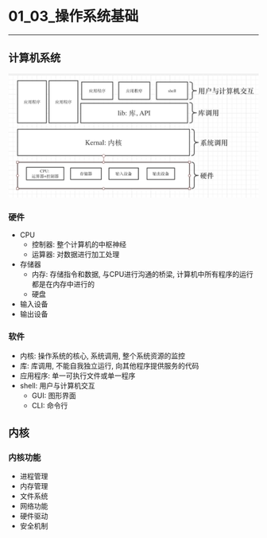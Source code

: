 # 01_03\_操作系统基础

---

## 计算机系统

![](./images/01_03_1.jpg)

### 硬件

* CPU
	* 控制器: 整个计算机的中枢神经
	* 运算器: 对数据进行加工处理
* 存储器
	* 内存: 存储指令和数据, 与CPU进行沟通的桥梁, 计算机中所有程序的运行都是在内存中进行的
	* 硬盘
* 输入设备
* 输出设备

### 软件

* 内核: 操作系统的核心, 系统调用, 整个系统资源的监控
* 库: 库调用, 不能自我独立运行, 向其他程序提供服务的代码
* 应用程序: 单一可执行文件或单一程序
* shell: 用户与计算机交互
	* GUI: 图形界面
	* CLI: 命令行

## 内核

### 内核功能

* 进程管理
* 内存管理
* 文件系统
* 网络功能
* 硬件驱动
* 安全机制